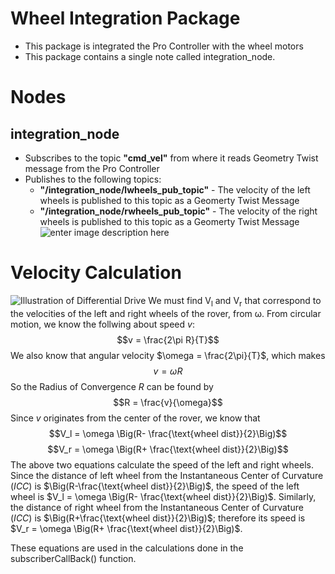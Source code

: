 # Wheel Integration Package
- This package is integrated the Pro Controller with the wheel motors
-  This package contains a single note called integration_node.

# Nodes
## integration_node
- Subscribes to the topic **"cmd_vel"** from where it reads Geometry Twist message from the Pro Controller
- Publishes to the following topics:
	- **"/integration_node/lwheels_pub_topic"** - The velocity of the left wheels is published to this topic as a Geomerty Twist Message
	- **"/integration_node/rwheels_pub_topic"** - The velocity of the right wheels is published to this topic as a Geomerty Twist Message
![enter image description here](https://lh6.googleusercontent.com/pqZWT7PUyWB1bvbRkHnybjhOJQO4qzinrbSh8bHsVkkyvRX7XVcmiDUwkOlwLDbqBqsSwCWaYsWGmObUXRMiR6bx4Tc4JB0v9Vz6JWNjg1lIxPyKDZ5OmNSItIDt6QcI7Q=w1280)

# Velocity Calculation
![Illustration of Differential Drive](https://lh4.googleusercontent.com/TqfDBFzATE9TtIoKtKU0MUVGNphvDLySSMhwtvjxkst8QvyeYdZe19bDjR-qaVYC2cE42rRqZ-jlg7BV29CooRGWkpI6e7jqck8r2DoL59AfSa0Xr_KfzmqIKNWCurI2Ow=w1280)
We must find V<sub>l</sub> and V<sub>r</sub> that correspond to the velocities of the left and right wheels of the rover, from &omega;.
From circular motion, we know the follwing about speed $v$: $$v = \frac{2\pi R}{T}$$We also know that angular velocity $\omega  = \frac{2\pi}{T}$, which makes
$$v=\omega R$$ So the Radius of Convergence $R$ can be found by $$R = \frac{v}{\omega}$$Since $v$ originates from the center of the rover, we know that $$V_l = \omega \Big(R- \frac{\text{wheel dist}}{2}\Big)$$ $$V_r = \omega \Big(R+ \frac{\text{wheel dist}}{2}\Big)$$The above two equations calculate the speed of the left and right wheels. Since the distance of left wheel from the Instantaneous Center of Curvature $(ICC)$ is $\Big(R-\frac{\text{wheel dist}}{2}\Big)$, the speed of the left wheel is $V_l = \omega \Big(R- \frac{\text{wheel dist}}{2}\Big)$. 
Similarly, the distance of right wheel from the Instantaneous Center of Curvature $(ICC)$ is $\Big(R+\frac{\text{wheel dist}}{2}\Big)$; therefore its speed is $V_r = \omega \Big(R+ \frac{\text{wheel dist}}{2}\Big)$.

These equations are used in the calculations done in the subscriberCallBack() function. 
